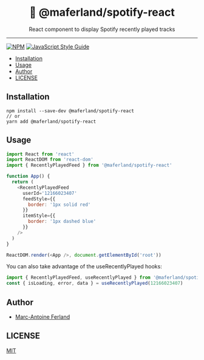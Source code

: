 <div align="center">
<h1>🤿 @maferland/spotify-react</h1>

<p>React component to display Spotify recently played tracks </p>
</div>

---

[![NPM](https://img.shields.io/npm/v/@maferland/spotify-react.svg)](https://www.npmjs.com/package/@maferland/spotify-react)
[![JavaScript Style Guide](https://img.shields.io/badge/code_style-standard-brightgreen.svg)](https://standardjs.com)

<!-- START doctoc generated TOC please keep comment here to allow auto update -->
<!-- DON'T EDIT THIS SECTION, INSTEAD RE-RUN doctoc TO UPDATE -->

- [Installation](#installation)
- [Usage](#usage)
- [Author](#author)
- [LICENSE](#license)

<!-- END doctoc generated TOC please keep comment here to allow auto update -->

## Installation

```
npm install --save-dev @maferland/spotify-react
// or
yarn add @maferland/spotify-react
```

## Usage

```js
import React from 'react'
import ReactDOM from 'react-dom'
import { RecentlyPlayedFeed } from '@maferland/spotify-react'

function App() {
  return (
    <RecentlyPlayedFeed
      userId='12166023407'
      feedStyle={{
        border: '1px solid red'
      }}
      itemStyle={{
        border: '1px dashed blue'
      }}
    />
  )
}

ReactDOM.render(<App />, document.getElementById('root'))
```

You can also take advantage of the useRecentlyPlayed hooks:

```jsx
import { RecentlyPlayedFeed, useRecentlyPlayed } from '@maferland/spotify-react'
const { isLoading, error, data } = useRecentlyPlayed(12166023407)
```

## Author

- [Marc-Antoine Ferland](https://maferland.com)

## LICENSE

[MIT](LICENSE)
